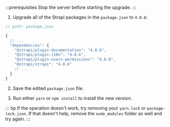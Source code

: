 :::prerequisites
Stop the server before starting the upgrade. 
:::

1. Upgrade all of the Strapi packages in the `package.json` to `4.0.6`:

```jsx
// path: package.json

{
  // ...
  "dependencies": {
    "@strapi/plugin-documentation": "4.0.6",
    "@strapi/plugin-i18n": "4.0.6",
    "@strapi/plugin-users-permissions": "4.0.6",
    "@strapi/strapi": "4.0.6"
    // ...
  }
}

```

2. Save the edited `package.json` file.

3. Run either `yarn` or `npm install` to install the new version.

::: tip
If the operation doesn't work, try removing your `yarn.lock` or `package-lock.json`. If that doesn't help, remove the `node_modules` folder as well and try again.
:::